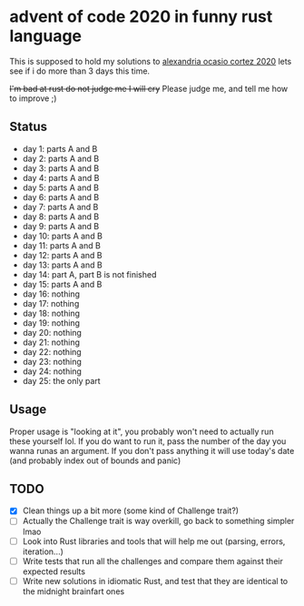advent of code 2020 in funny rust language
==========================================

This is supposed to hold my solutions to [alexandria ocasio cortez 2020](https://adventofcode.com/2020) lets see if i do more than 3 days this time.

~~I'm bad at rust do not judge me I will cry~~ Please judge me, and tell me how to improve ;)

## Status

* day 1: parts A and B
* day 2: parts A and B
* day 3: parts A and B
* day 4: parts A and B
* day 5: parts A and B
* day 6: parts A and B
* day 7: parts A and B
* day 8: parts A and B
* day 9: parts A and B
* day 10: parts A and B
* day 11: parts A and B
* day 12: parts A and B
* day 13: parts A and B
* day 14: part A, part B is not finished
* day 15: parts A and B
* day 16: nothing
* day 17: nothing
* day 18: nothing
* day 19: nothing
* day 20: nothing
* day 21: nothing
* day 22: nothing
* day 23: nothing
* day 24: nothing
* day 25: the only part

## Usage

Proper usage is "looking at it", you probably won't need to actually run these yourself lol. If you do want to run it, pass the number of the day you wanna runas an argument. If you don't pass anything it will use today's date (and probably index out of bounds and panic)

## TODO

- [x] Clean things up a bit more (some kind of Challenge trait?)
- [ ] Actually the Challenge trait is way overkill, go back to something simpler lmao
- [ ] Look into Rust libraries and tools that will help me out (parsing, errors, iteration...)
- [ ] Write tests that run all the challenges and compare them against their expected results
- [ ] Write new solutions in idiomatic Rust, and test that they are identical to the midnight brainfart ones